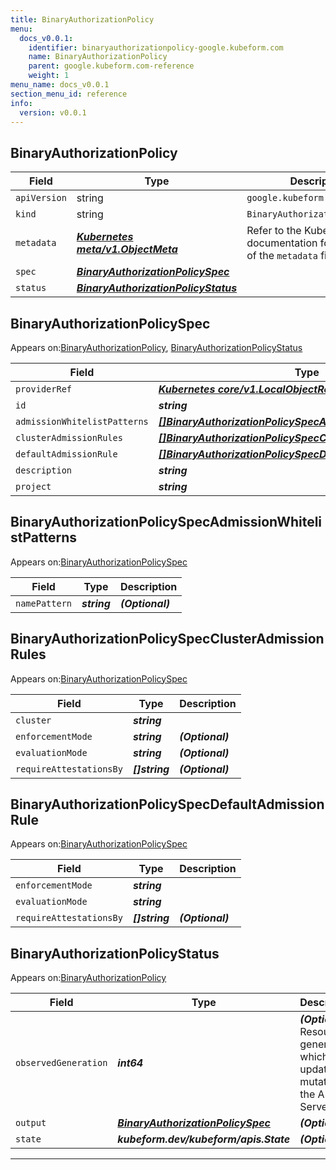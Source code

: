```yaml
---
title: BinaryAuthorizationPolicy
menu:
  docs_v0.0.1:
    identifier: binaryauthorizationpolicy-google.kubeform.com
    name: BinaryAuthorizationPolicy
    parent: google.kubeform.com-reference
    weight: 1
menu_name: docs_v0.0.1
section_menu_id: reference
info:
  version: v0.0.1
---
```


## BinaryAuthorizationPolicy
| Field | Type | Description |
| ------ | ----- | ----------- |
| `apiVersion` | string | `google.kubeform.com/v1alpha1` |
|    `kind` | string | `BinaryAuthorizationPolicy` |
| `metadata` | ***[Kubernetes meta/v1.ObjectMeta](https://kubernetes.io/docs/reference/generated/kubernetes-api/v1.13/#objectmeta-v1-meta)***|Refer to the Kubernetes API documentation for the fields of the `metadata` field.|
| `spec` | ***[BinaryAuthorizationPolicySpec](#binaryauthorizationpolicyspec)***||
| `status` | ***[BinaryAuthorizationPolicyStatus](#binaryauthorizationpolicystatus)***||
## BinaryAuthorizationPolicySpec

Appears on:[BinaryAuthorizationPolicy](#binaryauthorizationpolicy), [BinaryAuthorizationPolicyStatus](#binaryauthorizationpolicystatus)

| Field | Type | Description |
| ------ | ----- | ----------- |
| `providerRef` | ***[Kubernetes core/v1.LocalObjectReference](https://kubernetes.io/docs/reference/generated/kubernetes-api/v1.13/#localobjectreference-v1-core)***||
| `id` | ***string***||
| `admissionWhitelistPatterns` | ***[[]BinaryAuthorizationPolicySpecAdmissionWhitelistPatterns](#binaryauthorizationpolicyspecadmissionwhitelistpatterns)***| ***(Optional)*** |
| `clusterAdmissionRules` | ***[[]BinaryAuthorizationPolicySpecClusterAdmissionRules](#binaryauthorizationpolicyspecclusteradmissionrules)***| ***(Optional)*** |
| `defaultAdmissionRule` | ***[[]BinaryAuthorizationPolicySpecDefaultAdmissionRule](#binaryauthorizationpolicyspecdefaultadmissionrule)***||
| `description` | ***string***| ***(Optional)*** |
| `project` | ***string***| ***(Optional)*** |
## BinaryAuthorizationPolicySpecAdmissionWhitelistPatterns

Appears on:[BinaryAuthorizationPolicySpec](#binaryauthorizationpolicyspec)

| Field | Type | Description |
| ------ | ----- | ----------- |
| `namePattern` | ***string***| ***(Optional)*** |
## BinaryAuthorizationPolicySpecClusterAdmissionRules

Appears on:[BinaryAuthorizationPolicySpec](#binaryauthorizationpolicyspec)

| Field | Type | Description |
| ------ | ----- | ----------- |
| `cluster` | ***string***||
| `enforcementMode` | ***string***| ***(Optional)*** |
| `evaluationMode` | ***string***| ***(Optional)*** |
| `requireAttestationsBy` | ***[]string***| ***(Optional)*** |
## BinaryAuthorizationPolicySpecDefaultAdmissionRule

Appears on:[BinaryAuthorizationPolicySpec](#binaryauthorizationpolicyspec)

| Field | Type | Description |
| ------ | ----- | ----------- |
| `enforcementMode` | ***string***||
| `evaluationMode` | ***string***||
| `requireAttestationsBy` | ***[]string***| ***(Optional)*** |
## BinaryAuthorizationPolicyStatus

Appears on:[BinaryAuthorizationPolicy](#binaryauthorizationpolicy)

| Field | Type | Description |
| ------ | ----- | ----------- |
| `observedGeneration` | ***int64***| ***(Optional)*** Resource generation, which is updated on mutation by the API Server.|
| `output` | ***[BinaryAuthorizationPolicySpec](#binaryauthorizationpolicyspec)***| ***(Optional)*** |
| `state` | ***kubeform.dev/kubeform/apis.State***| ***(Optional)*** |
---
